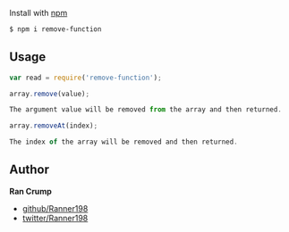 Install with [npm](https://www.npmjs.com/)

```sh
$ npm i remove-function
```

## Usage

```js
var read = require('remove-function');

array.remove(value);

The argument value will be removed from the array and then returned. 

array.removeAt(index);

The index of the array will be removed and then returned.

```

## Author

**Ran Crump**

+ [github/Ranner198](https://github.com/Ranner198)
+ [twitter/Ranner198](https://twitter.com/Ranner198)
